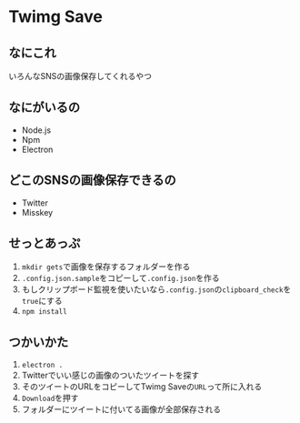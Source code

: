 # Twimg Save
## なにこれ
いろんなSNSの画像保存してくれるやつ
## なにがいるの
- Node.js
- Npm
- Electron
## どこのSNSの画像保存できるの
- Twitter
- Misskey
## せっとあっぷ
1. `mkdir gets`で画像を保存するフォルダーを作る
1. `.config.json.sample`をコピーして`.config.json`を作る
2. もしクリップボード監視を使いたいなら`.config.json`の`clipboard_check`を`true`にする
3. `npm install`
## つかいかた
1. `electron .`
2. Twitterでいい感じの画像のついたツイートを探す
3. そのツイートのURLをコピーしてTwimg Saveの`URL`って所に入れる
4. `Download`を押す
5. フォルダーにツイートに付いてる画像が全部保存される

